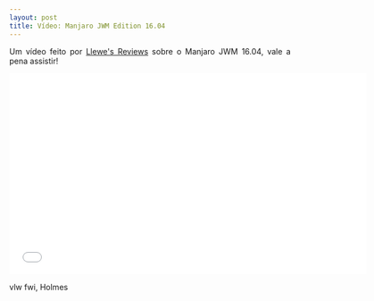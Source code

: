 ```yaml
---
layout: post
title: Vídeo: Manjaro JWM Edition 16.04
---
```


<p style="text-align: justify;">Um vídeo feito por <a href="https://www.youtube.com/channel/UCDWZo5C8MtGA_ZoTCu4UJ7A">Llewe's Reviews</a> sobre o Manjaro JWM 16.04, vale a pena assistir!</p>

<iframe width="640" height="360" src="//www.youtube.com/embed/58fQeX-VH9o?feature=player_detailpage" frameborder="0" allowfullscreen></iframe>

vlw fwi, Holmes
